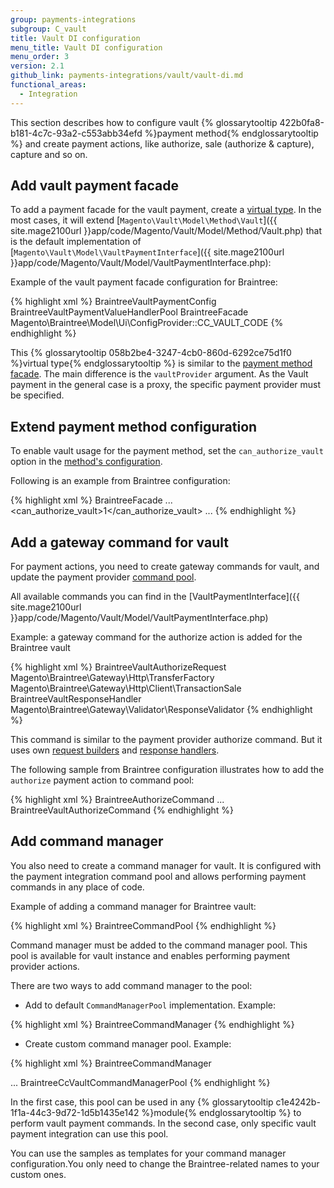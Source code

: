```yaml
---
group: payments-integrations
subgroup: C_vault
title: Vault DI configuration
menu_title: Vault DI configuration
menu_order: 3
version: 2.1
github_link: payments-integrations/vault/vault-di.md
functional_areas:
  - Integration
---
```


This section describes how to configure vault {% glossarytooltip 422b0fa8-b181-4c7c-93a2-c553abb34efd %}payment method{% endglossarytooltip %} and create payment actions, like authorize, sale (authorize & capture), capture and so on.

## Add vault payment facade

To add a payment facade for the vault payment, create a [virtual type]({{page.baseurl}}/extension-dev-guide/build/di-xml-file.html#virtual-types). In the most cases, it will extend [`Magento\Vault\Model\Method\Vault`]({{ site.mage2100url }}app/code/Magento/Vault/Model/Method/Vault.php) that is the default implementation of [`Magento\Vault\Model\VaultPaymentInterface`]({{ site.mage2100url }}app/code/Magento/Vault/Model/VaultPaymentInterface.php):

Example of the vault payment facade configuration for Braintree:

{% highlight xml %}
<virtualType name="BraintreeCreditCardVaultFacade" type="Magento\Vault\Model\Method\Vault">
    <arguments>
        <argument name="config" xsi:type="object">BraintreeVaultPaymentConfig</argument>
        <argument name="valueHandlerPool" xsi:type="object">BraintreeVaultPaymentValueHandlerPool</argument>
        <argument name="vaultProvider" xsi:type="object">BraintreeFacade</argument>
        <argument name="code" xsi:type="const">Magento\Braintree\Model\Ui\ConfigProvider::CC_VAULT_CODE</argument>
    </arguments>
</virtualType>
{% endhighlight %}

This {% glossarytooltip 058b2be4-3247-4cb0-860d-6292ce75d1f0 %}virtual type{% endglossarytooltip %} is similar to the [payment method facade]({{page.baseurl}}/payments-integrations/base-integration/facade-configuration.html). The main difference is the `vaultProvider` argument. As the Vault payment in the general case is a proxy, the specific payment provider must be specified.

## Extend payment method configuration

To enable vault usage for the payment method, set the `can_authorize_vault` option in the [method's configuration]({{page.baseurl}}/payments-integrations/base-integration/payment-option-config.html). 

Following is an example from Braintree configuration:

{% highlight xml %}
<payment>
    <braintree>
        <model>BraintreeFacade</model>
        <title>Credit Card (Braintree)</title>
        ...
        <can_authorize_vault>1</can_authorize_vault>
        ...
    </braintree>
</payment>
{% endhighlight %}


## Add a gateway command for vault

For payment actions, you need to create gateway commands for vault, and update the payment provider [command pool]({{page.baseurl}}/payments-integrations/payment-gateway/command-pool.html). 

All available commands you can find in the [VaultPaymentInterface]({{ site.mage2100url }}app/code/Magento/Vault/Model/VaultPaymentInterface.php)

Example: a gateway command for the authorize action is added for the Braintree vault 

{% highlight xml %}
<virtualType name="BraintreeVaultAuthorizeCommand" type="Magento\Payment\Gateway\Command\GatewayCommand">
    <arguments>
        <argument name="requestBuilder" xsi:type="object">BraintreeVaultAuthorizeRequest</argument>
        <argument name="transferFactory" xsi:type="object">Magento\Braintree\Gateway\Http\TransferFactory</argument>
        <argument name="client" xsi:type="object">Magento\Braintree\Gateway\Http\Client\TransactionSale</argument>
        <argument name="handler" xsi:type="object">BraintreeVaultResponseHandler</argument>
        <argument name="validator" xsi:type="object">Magento\Braintree\Gateway\Validator\ResponseValidator</argument>
    </arguments>
</virtualType>
{% endhighlight %}


This command is similar to the payment provider authorize command. But it uses own [request builders]({{page.baseurl}}/payments-integrations/payment-gateway/request-builder.html) and [response handlers]({{page.baseurl}}/payments-integrations/payment-gateway/response-handler.html).

The following sample from Braintree configuration illustrates how to add the `authorize` payment action to command pool:

{% highlight xml %}
<virtualType name="BraintreeCommandPool" type="Magento\Payment\Gateway\Command\CommandPool">
    <arguments>
        <argument name="commands" xsi:type="array">
            <item name="authorize" xsi:type="string">BraintreeAuthorizeCommand</item>
            ...
            <item name="vault_authorize" xsi:type="string">BraintreeVaultAuthorizeCommand</item>
        </argument>
    </arguments>
</virtualType>
{% endhighlight %}


## Add command manager

You also need to create a command manager for vault. It is configured with the payment integration command pool and allows performing payment commands in any place of code. 

Example of adding a command manager for Braintree vault:
 
{% highlight xml %}
<virtualType name="BraintreeCommandManager" type="Magento\Payment\Gateway\Command\CommandManager">
    <arguments>
        <argument name="commandPool" xsi:type="object">BraintreeCommandPool</argument>
    </arguments>
</virtualType>
{% endhighlight %}


Command manager must be added to the command manager pool. This pool is available for vault instance and enables performing payment provider actions.

There are two ways to add command manager to the pool: 

* Add to default `CommandManagerPool` implementation. Example:

{% highlight xml %}
<type name="Magento\Payment\Gateway\Command\CommandManagerPool">
    <arguments>
        <argument name="executors" xsi:type="array">
            <item name="braintree" xsi:type="string">BraintreeCommandManager</item>
        </argument>
    </arguments>
</type>
{% endhighlight %}

* Create custom command manager pool. Example:

{% highlight xml %}
<virtualType name="BraintreeCcVaultCommandManagerPool" type="Magento\Payment\Gateway\Command\CommandManagerPool">
    <arguments>
        <argument name="executors" xsi:type="array">
            <item name="braintree" xsi:type="string">BraintreeCommandManager</item>
        </argument>
    </arguments>
</virtualType>

<virtualType name="BraintreeCreditCardVaultFacade" type="Magento\Vault\Model\Method\Vault">
    <arguments>
        ...        
        <argument name="commandManagerPool" xsi:type="object">BraintreeCcVaultCommandManagerPool</argument>
    </arguments>
</virtualType>
{% endhighlight %}

In the first case, this pool can be used in any {% glossarytooltip c1e4242b-1f1a-44c3-9d72-1d5b1435e142 %}module{% endglossarytooltip %} to perform vault payment commands. In the second case, only specific vault payment integration can use this pool. 

You can use the samples as templates for your command manager configuration.You only need to change the Braintree-related names to your custom ones.